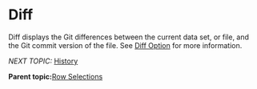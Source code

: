 # Diff

Diff displays the Git differences between the current data set, or file, and the Git commit version of the file. See [Diff Option](r_diff_option.md) for more information.

*NEXT TOPIC:* [History](r_history_CRP.md)

**Parent topic:**[Row Selections](r_row_selections.md)

